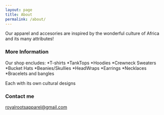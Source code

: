 ```yaml
---
layout: page
title: About
permalink: /about/
---
```


Our apparel and accesories are inspired by the wonderful culture of Africa and its many attributes!

### More Information

Our shop encludes:
*T-shirts
*TankTops
*Hoodies
*Crewneck Sweaters
*Bucket Hats
*Beanies/Skullies
*HeadWraps
*Earrings
*Necklaces
*Bracelets and bangles

Each with its own cultural designs
### Contact me

[royalrootsapparel@gmail.com](mailto:email@domain.com)
